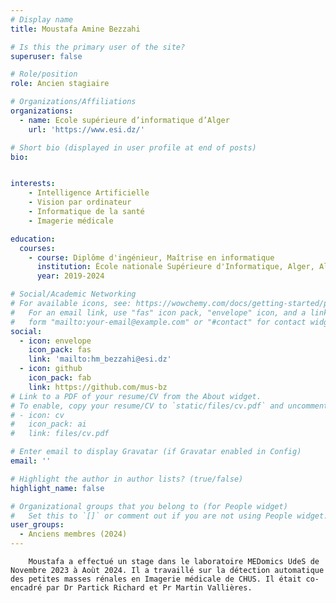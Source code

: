 ```yaml
---
# Display name
title: Moustafa Amine Bezzahi

# Is this the primary user of the site?
superuser: false

# Role/position
role: Ancien stagiaire

# Organizations/Affiliations
organizations:
  - name: Ecole supérieure d’informatique d’Alger
    url: 'https://www.esi.dz/'

# Short bio (displayed in user profile at end of posts)
bio: 


interests:
    - Intelligence Artificielle
    - Vision par ordinateur
    - Informatique de la santé
    - Imagerie médicale

education:
  courses:
    - course: Diplôme d'ingénieur, Maîtrise en informatique
      institution: École nationale Supérieure d'Informatique, Alger, Algérie
      year: 2019-2024

# Social/Academic Networking
# For available icons, see: https://wowchemy.com/docs/getting-started/page-builder/#icons
#   For an email link, use "fas" icon pack, "envelope" icon, and a link in the
#   form "mailto:your-email@example.com" or "#contact" for contact widget.
social:
  - icon: envelope
    icon_pack: fas
    link: 'mailto:hm_bezzahi@esi.dz'
  - icon: github
    icon_pack: fab
    link: https://github.com/mus-bz
# Link to a PDF of your resume/CV from the About widget.
# To enable, copy your resume/CV to `static/files/cv.pdf` and uncomment the lines below.
# - icon: cv
#   icon_pack: ai
#   link: files/cv.pdf

# Enter email to display Gravatar (if Gravatar enabled in Config)
email: ''

# Highlight the author in author lists? (true/false)
highlight_name: false

# Organizational groups that you belong to (for People widget)
#   Set this to `[]` or comment out if you are not using People widget.
user_groups:
  - Anciens membres (2024)
---
```


        Moustafa a effectué un stage dans le laboratoire MEDomics UdeS de Novembre 2023 à Aoùt 2024. Il a travaillé sur la détection automatique des petites masses rénales en Imagerie médicale de CHUS. Il était co-encadré par Dr Partick Richard et Pr Martin Vallières.
